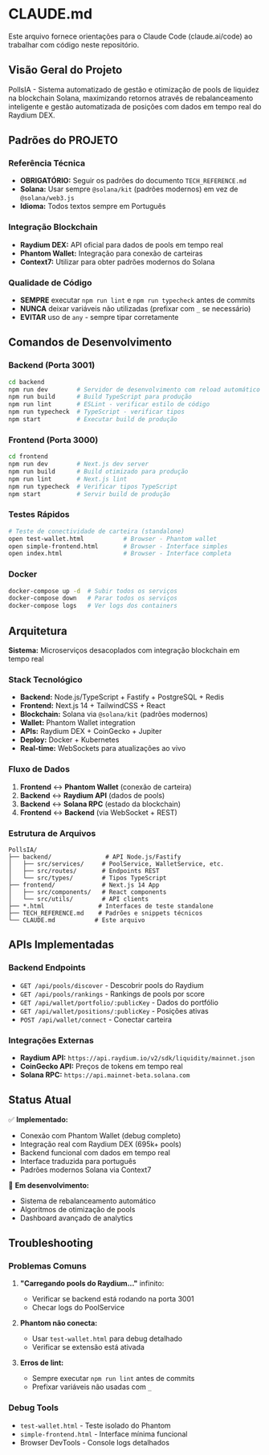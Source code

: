 # CLAUDE.md

Este arquivo fornece orientações para o Claude Code (claude.ai/code) ao trabalhar com código neste repositório.

## Visão Geral do Projeto

PollsIA - Sistema automatizado de gestão e otimização de pools de liquidez na blockchain Solana, maximizando retornos através de rebalanceamento inteligente e gestão automatizada de posições com dados em tempo real do Raydium DEX.

## Padrões do PROJETO

### Referência Técnica
- **OBRIGATÓRIO:** Seguir os padrões do documento `TECH_REFERENCE.md`
- **Solana:** Usar sempre `@solana/kit` (padrões modernos) em vez de `@solana/web3.js`
- **Idioma:** Todos textos sempre em Português

### Integração Blockchain
- **Raydium DEX:** API oficial para dados de pools em tempo real
- **Phantom Wallet:** Integração para conexão de carteiras
- **Context7:** Utilizar para obter padrões modernos do Solana

### Qualidade de Código
- **SEMPRE** executar `npm run lint` e `npm run typecheck` antes de commits
- **NUNCA** deixar variáveis não utilizadas (prefixar com `_` se necessário)
- **EVITAR** uso de `any` - sempre tipar corretamente


## Comandos de Desenvolvimento

### Backend (Porta 3001)
```bash
cd backend
npm run dev        # Servidor de desenvolvimento com reload automático
npm run build      # Build TypeScript para produção
npm run lint       # ESLint - verificar estilo de código
npm run typecheck  # TypeScript - verificar tipos
npm start          # Executar build de produção
```

### Frontend (Porta 3000)
```bash
cd frontend
npm run dev        # Next.js dev server
npm run build      # Build otimizado para produção
npm run lint       # Next.js lint
npm run typecheck  # Verificar tipos TypeScript
npm start          # Servir build de produção
```

### Testes Rápidos
```bash
# Teste de conectividade de carteira (standalone)
open test-wallet.html           # Browser - Phantom wallet
open simple-frontend.html       # Browser - Interface simples 
open index.html                 # Browser - Interface completa
```

### Docker
```bash
docker-compose up -d  # Subir todos os serviços
docker-compose down   # Parar todos os serviços
docker-compose logs   # Ver logs dos containers
```

## Arquitetura

**Sistema:** Microserviços desacoplados com integração blockchain em tempo real

### Stack Tecnológico
- **Backend:** Node.js/TypeScript + Fastify + PostgreSQL + Redis
- **Frontend:** Next.js 14 + TailwindCSS + React
- **Blockchain:** Solana via `@solana/kit` (padrões modernos)
- **Wallet:** Phantom Wallet integration
- **APIs:** Raydium DEX + CoinGecko + Jupiter
- **Deploy:** Docker + Kubernetes
- **Real-time:** WebSockets para atualizações ao vivo

### Fluxo de Dados
1. **Frontend** ↔ **Phantom Wallet** (conexão de carteira)
2. **Backend** ↔ **Raydium API** (dados de pools)
3. **Backend** ↔ **Solana RPC** (estado da blockchain)
4. **Frontend** ↔ **Backend** (via WebSocket + REST)

### Estrutura de Arquivos
```
PollsIA/
├── backend/               # API Node.js/Fastify
│   ├── src/services/     # PoolService, WalletService, etc.
│   ├── src/routes/       # Endpoints REST
│   └── src/types/        # Tipos TypeScript
├── frontend/             # Next.js 14 App
│   ├── src/components/   # React components
│   └── src/utils/        # API clients
├── *.html               # Interfaces de teste standalone
├── TECH_REFERENCE.md    # Padrões e snippets técnicos
└── CLAUDE.md           # Este arquivo
```

## APIs Implementadas

### Backend Endpoints
- `GET /api/pools/discover` - Descobrir pools do Raydium
- `GET /api/pools/rankings` - Rankings de pools por score
- `GET /api/wallet/portfolio/:publicKey` - Dados do portfólio
- `GET /api/wallet/positions/:publicKey` - Posições ativas
- `POST /api/wallet/connect` - Conectar carteira

### Integrações Externas
- **Raydium API:** `https://api.raydium.io/v2/sdk/liquidity/mainnet.json`
- **CoinGecko API:** Preços de tokens em tempo real
- **Solana RPC:** `https://api.mainnet-beta.solana.com`

## Status Atual

✅ **Implementado:**
- Conexão com Phantom Wallet (debug completo)
- Integração real com Raydium DEX (695k+ pools)
- Backend funcional com dados em tempo real
- Interface traduzida para português
- Padrões modernos Solana via Context7

🔄 **Em desenvolvimento:**
- Sistema de rebalanceamento automático
- Algoritmos de otimização de pools
- Dashboard avançado de analytics

## Troubleshooting

### Problemas Comuns
1. **"Carregando pools do Raydium..."** infinito:
   - Verificar se backend está rodando na porta 3001
   - Checar logs do PoolService

2. **Phantom não conecta:**
   - Usar `test-wallet.html` para debug detalhado
   - Verificar se extensão está ativada

3. **Erros de lint:**
   - Sempre executar `npm run lint` antes de commits
   - Prefixar variáveis não usadas com `_`

### Debug Tools
- `test-wallet.html` - Teste isolado do Phantom
- `simple-frontend.html` - Interface mínima funcional
- Browser DevTools - Console logs detalhados